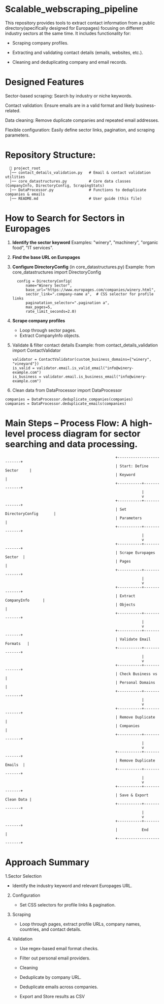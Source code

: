 # Scalable_webscraping_pipeline
This repository provides tools to extract contact information from  a public directory(specifically designed for Europages) focusing on different industry sectors at the same time. 
It includes functionality for:

  - Scraping company profiles.

  - Extracting and validating contact details (emails, websites, etc.).

  - Cleaning and deduplicating company and email records.

# Designed Features
Sector-based scraping: Search by industry or niche keywords.

Contact validation: Ensure emails are in a valid format and likely business-related.

Data cleaning: Remove duplicate companies and repeated email addresses.

Flexible configuration: Easily define sector links, pagination, and scraping parameters.

# Repository Structure: 

      📂 project_root
      │── contact_details_validation.py   # Email & contact validation utilities
      │── core_datastructures.py          # Core data classes (CompanyInfo, DirectoryConfig, ScrapingStats)
      │── DataProcessor.py                # Functions to deduplicate companies & emails
      │── README.md                       # User guide (this file)

# How to Search for Sectors in Europages
1. **Identify the sector keyword**
Examples: "winery", "machinery", "organic food", "IT services".
2. **Find the base URL on Europages**
3. **Configure DirectoryConfig** (in core_datastructures.py)
   Example:
   from core_datastructures import DirectoryConfig
      
         config = DirectoryConfig(
             name="Winery Sector",
             base_url="https://www.europages.com/companies/winery.html",
             sector_link=".company-name a",  # CSS selector for profile links
             paginatation_selector=".pagination a",
             max_pages=5,
             rate_limit_seconds=2.0)
   
  5. **Scrape company profiles**
        - Loop through sector pages.
        - Extract CompanyInfo objects.
  6. Validate & filter contact details
     Example: 
         from contact_details_validation import ContactValidator
         
         validator = ContactValidator(custom_business_domains={"winery", "vineyard"})
         is_valid = validator.email.is_valid_email("info@winery-example.com")
         is_business = validator.email.is_business_email("info@winery-example.com")

  7. Clean data
     from DataProcessor import DataProcessor

    companies = DataProcessor.deduplicate_companies(companies)
    companies = DataProcessor.deduplicate_emails(companies)

# Main Steps – Process Flow: A high-level process diagram for sector searching and data processing. 
                                                      +--------------------------+
                                                      | Start: Define Sector     |
                                                      | Keyword                  |
                                                      +-----------+--------------+
                                                                  |
                                                                  v
                                                      +-----------+--------------+
                                                      | Set DirectoryConfig       |
                                                      | Parameters                |
                                                      +-----------+--------------+
                                                                  |
                                                                  v
                                                      +-----------+--------------+
                                                      | Scrape Europages Sector  |
                                                      | Pages                    |
                                                      +-----------+--------------+
                                                                  |
                                                                  v
                                                      +-----------+--------------+
                                                      | Extract CompanyInfo      |
                                                      | Objects                  |
                                                      +-----------+--------------+
                                                                  |
                                                                  v
                                                      +-----------+--------------+
                                                      | Validate Email Formats   |
                                                      +-----------+--------------+
                                                                  |
                                                                  v
                                                      +-----------+--------------+
                                                      | Check Business vs        |
                                                      | Personal Domains         |
                                                      +-----------+--------------+
                                                                  |
                                                                  v
                                                      +-----------+--------------+
                                                      | Remove Duplicate         |
                                                      | Companies                |
                                                      +-----------+--------------+
                                                                  |
                                                                  v
                                                      +-----------+--------------+
                                                      | Remove Duplicate Emails  |
                                                      +-----------+--------------+
                                                                  |
                                                                  v
                                                      +-----------+--------------+
                                                      | Save & Export Clean Data |
                                                      +-----------+--------------+
                                                                  |
                                                                  v
                                                      +-----------+--------------+
                                                      |           End            |
                                                      +--------------------------+
                                                      
# Approach Summary
1.Sector Selection
  - Identify the industry keyword and relevant Europages URL.

2. Configuration
   - Set CSS selectors for profile links & pagination.

3. Scraping
   - Loop through pages, extract profile URLs, company names, countries, and contact details.

4. Validation
    - Use regex-based email format checks.
  
    - Filter out personal email providers.
  
    - Cleaning
  
    - Deduplicate by company URL.
  
    - Deduplicate emails across companies.
  
    - Export and Store results as CSV
